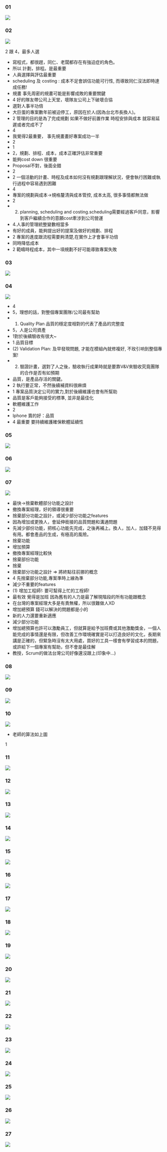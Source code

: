 ### 01
![](01.jpg)


### 02
![](02.jpg)

2 跟 4，最多人選


- 寫程式，都很趕，同仁、老闆都存在有強迫症的角色。
- 所以 計劃，排程。是最重要
- 人員選擇與評估最重要
- scheduling 及 costing : 成本不足會誤估功能可行性, 而導致同仁沒法即時達成任務! 
- 規畫 事先周密的規畫可能是影響成敗的重要關鍵
- 4 好的隊友帶公司上天堂，壞隊友公司上下破壞合協
- 選對人事半功倍
- 大巨蛋的專案數年前被迫停工，原因在於人(因為台北市長換人)。
- 2 管理的目的是為了完成規劃 如果不做好前置作業 時程安排與成本 就容易延遲或者完成不了
- 4
- 我覺得2最重要， 事先規畫畫好專案成功一半
- 2
- 1
- 2，規劃、排程、成本，成本正確評估非常重要
- 能夠cost down 很重要
- Proposal不對，後面全錯
- 2
- 2   一個活動的計畫、時程及成本如何沒有規劃跟理解狀況，便會執行困難或執行過程中容易遇到困難
- 4
- 專案的規劃與成本->規格釐清與成本管控, 成本太高, 很多事情都無法做
- 2
- 2. planning, scheduling and costing.scheduling需要經過客戶同意，影響到客戶繼續合作的意願cost牽涉到公司營運
- 4.人事的管理統整變數相當多
- 有好的成員，能夠提出好的提案及做好的規劃、排程
- 2 專案的進度跟流程需要夠清楚,在實作上才會事半功倍
- 同時降低成本
- 2 範疇時程成本，其中一項規劃不好可能導致專案失敗



### 03
![](03.jpg)


### 04
![](04.jpg)


- 4
- 5，理想的話，對整個專案團隊/公司最有幫助
- 1. Quality Plan 品質的穩定度相對的代表了產品的完整度
- 5，人是公司資產
- 1對於後續驗收有很大~
- 1 品質目標
- (2) Validation Plan: 及早發現問題, 才能在模組內就修複好, 不玫引响到整個專案!
- 2. 驗證計畫，選對了人之後，驗收執行成果時就是要靠V&V來驗收究竟團隊的合作是否有如預期
- 品質，是產品存活的關鍵。
- 2 執行要正常，不然後續補資料很麻煩
- 1 專案品質決定公司的實力,對於後續維護也會有所幫助
- 品質是客戶能夠接受的標準, 並非是最佳化
- 軟體維護工作
- 2
- Iphone 賣的好：品質
- 4 最重要 要持續維護確保軟體延續性


### 05
![](05.jpg)


### 06
![](06.jpg)


### 07
![](07.jpg)

- 最快→捨棄軟體部分功能之設計
- 撤換專案經理，好的領導很重要
- 捨棄部分功能之設計，或減少部分功能之features
- 因為增加或更換人，會延伸銜接的品質問題和溝通問題
- 先減少部份功能，把核心功能先完成，之後再補上。換人，加人，加錢不見得有用。都會產品的生成，有極高的風險。
- 捨棄功能
- 增加預算
- 撤換專案經理比較快
- 捨棄部份功能
- 捨棄
- 捨棄部分功能之設計 => 將終點往前挪的概念
- 4 先捨棄部分功能,專案準時上線為準
- 減少不重要的features
- (1) 增加工程師!:  要可幫得上忙的工桯師!
- 最有效 覺得是加班 因為舊有的人力是最了解現階段的所有功能跟概念
- 在台灣的專案經理大多是有責無權，所以很難做人XD
- 增加總預算 錢可以解決的問題都是小的
- 新的人力還要重新適應
- 減少部分功能
- 增加總預算也許可以激勵員工，但就算是給予加班費或其他激勵獎金，一個人能完成的事情還是有限，但改善工作環境確實是可以打造良好的文化，長期來講是正確的，但緊急時沒有太大用處，買好的工具一樣會有學習成本的問題，或許給下一個專案有幫助，但不會是最佳解
- 教授，Scrum的做法台灣公司好像還沒跟上(印象中...)


### 08
![](08.jpg)


### 09
![](09.jpg)


### 10
![](10.jpg)

- 老師的算法如上圖

1
### 11
![](11.jpg)


### 12
![](12.jpg)


### 13
![](13.jpg)


### 14
![](14.jpg)


### 15
![](15.jpg)


### 16
![](16.jpg)


### 17
![](17.jpg)

### 18
![](18.jpg)


### 19
![](19.jpg)


### 20
![](20.jpg)


### 21
![](21.jpg)


### 22
![](22.jpg)


### 23
![](23.jpg)


### 24
![](24.jpg)
### 25
![](25.jpg)
### 26
![](26.jpg)
### 27
![](27.jpg)